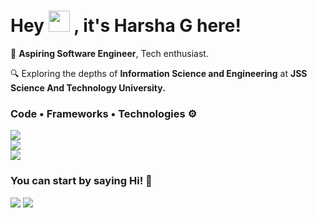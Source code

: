 <h1>Hey <img src="https://raw.githubusercontent.com/MartinHeinz/MartinHeinz/master/wave.gif" width="34px"> , it's Harsha G here! </h1>

🚀 **Aspiring Software Engineer**, Tech enthusiast. 

🔍 Exploring the depths of **Information Science and Engineering** at **JSS Science And Technology University.** 
<br/> 

<div> 
<h3>Code • Frameworks • Technologies ⚙️</h3>
<img src="https://skillicons.dev/icons?i=python,c,java,cpp,cs,javascript," /><br/> 
<img src="https://skillicons.dev/icons?i=html,css,react,nextjs,django,tailwind" /><br/> 
<img src="https://skillicons.dev/icons?i=bootstrap,mysql,mongodb,vscode,vercel,aws" /><br/> 
</div> 

<div> 
<h3>You can start by saying Hi! 👋</h3> 
<a href="mailto:harshag3106@gmail.com?subject=Your%20Subject&body=You%20can%20Start%20by%20Saying%20Hi!"><img src="https://skillicons.dev/icons?i=gmail"/></a></t>
<a href="https://www.linkedin.com/in/imharshag/"><img src="https://skillicons.dev/icons?i=linkedin"/></a> 
</div> 
<br/> 
<br/>
